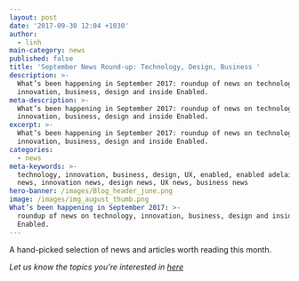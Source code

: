 ```yaml
---
layout: post
date: '2017-09-30 12:04 +1030'
author:
  - linh
main-category: news
published: false
title: 'September News Round-up: Technology, Design, Business '
description: >-
  What’s been happening in September 2017: roundup of news on technology,
  innovation, business, design and inside Enabled.
meta-description: >-
  What’s been happening in September 2017: roundup of news on technology,
  innovation, business, design and inside Enabled.
excerpt: >-
  What’s been happening in September 2017: roundup of news on technology,
  innovation, business, design and inside Enabled.
categories:
  - news
meta-keywords: >-
  technology, innovation, business, design, UX, enabled, enabled adelaide, tech
  news, innovation news, design news, UX news, business news
hero-banner: /images/Blog_header_june.png
image: /images/img_august_thumb.png
What’s been happening in September 2017: >-
  roundup of news on technology, innovation, business, design and inside
  Enabled.
---
```

A hand-picked selection of news and articles worth reading this month. 

_Let us know the topics you're interested in [here](https://enabled1.typeform.com/to/YcdNts)_

